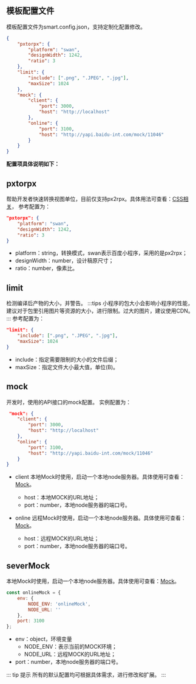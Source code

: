 ## 模板配置文件
模板配置文件为smart.config.json，支持定制化配置修改。

```json
{
    "pxtorpx": {
        "platform": "swan",
        "designWidth": 1242,
        "ratio": 3
    },
    "limit": {
        "include": [".png", ".JPEG", ".jpg"],
        "maxSize": 1024
    },
    "mock": {
        "client": {
            "port": 3000,
            "host": "http://localhost"
        },
        "online": {
            "port": 3100,
            "host": "http://yapi.baidu-int.com/mock/11046"
        }
    }
}
```

**配置项具体说明如下：**

## pxtorpx
帮助开发者快速转换视图单位，目前仅支持px2rpx。具体用法可查看：[CSS相关](./menu/style#pxtorp)，
参考配置为：
```json
"pxtorpx": {
    "platform": "swan",
    "designWidth": 1242,
    "ratio": 3
}
```
- platform：string，转换模式，swan表示百度小程序，采用的是px2rpx；
- designWidth：number，设计稿原尺寸；
- ratio：number，像素比。

## limit
检测编译后产物的大小，并警告。
:::tips
小程序的包大小会影响小程序的性能，建议对于包里引用图片等资源的大小，进行限制。过大的图片，建议使用CDN。
:::
参考配置为：
```json
"limit": {
    "include": [".png", ".JPEG", ".jpg"],
    "maxSize": 1024
}
```
- include：指定需要限制的大小的文件后缀；
- maxSize：指定文件大小最大值，单位(B)。
## mock
开发时，使用的API接口的mock配置。
实例配置为：
```json
 "mock": {
    "client": {
        "port": 3000,
        "host": "http://localhost"
    },
    "online": {
        "port": 3100,
        "host": "http://yapi.baidu-int.com/mock/11046"
    }
}
```
- client
本地Mock时使用，启动一个本地node服务器。具体使用可查看：[Mock](./menu/mock)。
    - host：本地MOCK的URL地址；
    - port：number，本地node服务器的端口号。

- online
远程Mock时使用，启动一个本地node服务器。具体使用可查看：[Mock](./menu/mock)。
    - host：远程MOCK的URL地址；
    - port：number，本地node服务器的端口号。

## severMock
本地Mock时使用，启动一个本地node服务器。具体使用可查看：[Mock](./menu/mock)。
```js
const onlineMock = {
    env: {
        NODE_ENV: 'onlineMock',
        NODE_URL: ''
    },
    port: 3100
};
```
- env：object，环境变量
    - NODE_ENV：表示当前的MOCK环境；
    - NODE_URL：远程MOCK的URL地址；
- port：number，本地node服务器的端口号。


::: tip 提示
所有的默认配置均可根据具体需求，进行修改和扩展。
:::
